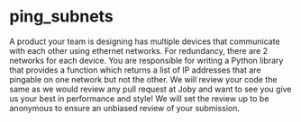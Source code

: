 # ping_subnets

A product your team is designing has multiple devices that communicate with each other using ethernet networks. For redundancy, there are 2 networks for each device. You are responsible for writing a Python library that provides a function which returns a list of IP addresses that are pingable on one network but not the other. We will review your code the same as we would review any pull request at Joby and want to see you give us your best in performance and style! We will set the review up to be anonymous to ensure an unbiased review of your submission.
